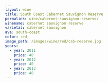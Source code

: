 ```yaml
---
layout: wine
title: South Coast Cabernet Sauvignon Reserve
permalink: wine/cabernet-sauvignon-reserve/
winename: cabernet sauvignon reserve
varietal: cabernet sauvignon
ava: south-coast
color: red
image_path: /images/wine/red/cab-reserve.jpg
years:
  - year: 2011
    price: 40
  - year: 2012
    price: 40
  - year: 2013
    price: 40
---
```



